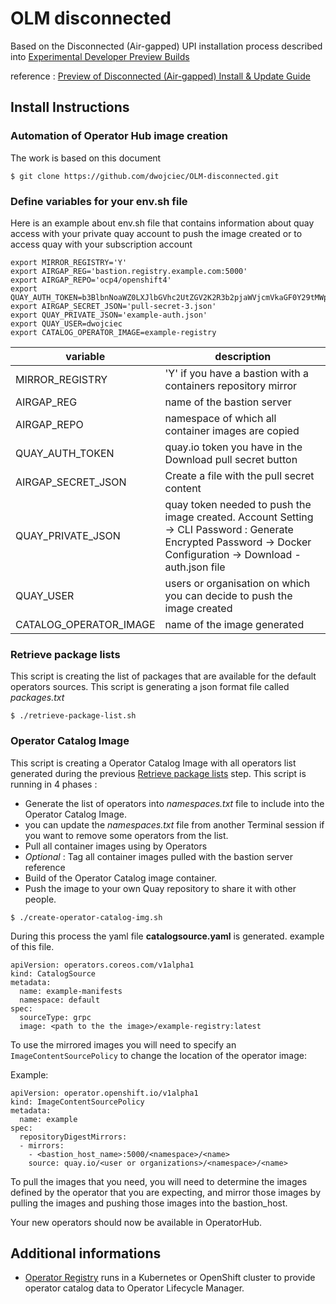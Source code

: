 # OLM disconnected

Based on the Disconnected (Air-gapped) UPI installation process described into [Experimental Developer Preview Builds](https://cloud.redhat.com/openshift/install/pre-release)

reference : [Preview of Disconnected (Air-gapped) Install & Update Guide](https://docs.google.com/document/d/1cCnER-IMDCfinO7DiSvATt8WE4-YBngKrSb2aeBToZA/edit)

## Install Instructions

### Automation of Operator Hub image creation

The work is based on this document 

```
$ git clone https://github.com/dwojciec/OLM-disconnected.git
```

### Define variables for your env.sh file 

Here is an example about env.sh file that contains information about quay access with your private quay account to push the image created or to access quay with your subscription account  

```
export MIRROR_REGISTRY='Y'
export AIRGAP_REG='bastion.registry.example.com:5000'
export AIRGAP_REPO='ocp4/openshift4'
export QUAY_AUTH_TOKEN=b3BlbnNoaWZ0LXJlbGVhc2UtZGV2K2R3b2pjaWVjcmVkaGF0Y29tMWpjd2VyeGFnc29pbzZuanhid3ZkYXFxbGlqOllGQzNIQ1g4SjlJNlZXUklMVlNCT1U1RjRVVkFGVkM4MTYxMEZCMU5VSlBLVUlCxsxsx
export AIRGAP_SECRET_JSON='pull-secret-3.json'
export QUAY_PRIVATE_JSON='example-auth.json'
export QUAY_USER=dwojciec
export CATALOG_OPERATOR_IMAGE=example-registry
```

| variable | description  |
|---|---|
| MIRROR_REGISTRY  | 'Y' if you have a bastion with a containers repository mirror   |
| AIRGAP_REG  |  name of the bastion server  |
| AIRGAP_REPO  | namespace of which all container images are copied   |
| QUAY_AUTH_TOKEN  | quay.io token you have in the Download pull secret button   |
| AIRGAP_SECRET_JSON  | Create a file with the pull secret content  |
| QUAY_PRIVATE_JSON  | quay token needed to push the image created. Account Setting -> CLI Password : Generate Encrypted Password -> Docker Configuration -> Download <user or Organisation> - auth.json file|
| QUAY_USER  | users or organisation on which you can decide to push the image created|
| CATALOG_OPERATOR_IMAGE | name of the image generated |



### Retrieve package lists
This script is creating the list of packages that are available for the default operators sources. This script is generating a json format file called *packages.txt*

```
$ ./retrieve-package-list.sh
```


### Operator Catalog Image
This script is creating a Operator Catalog Image with all operators list generated during the previous [Retrieve package lists](https://github.com/dwojciec/OLM-disconnected/blob/master/README.md#retrieve-package-lists) step. This script is running in 4 phases :

* Generate the list of operators into *namespaces.txt* file to include into the Operator Catalog Image.
* you can update the *namespaces.txt* file from another Terminal session if you want to remove some operators from the list.
* Pull all container images using by Operators
* *Optional* : Tag all container images pulled with the bastion server reference 
* Build of the Operator Catalog image container.
* Push the image to your own Quay repository to share it with other people.

```
$ ./create-operator-catalog-img.sh 
```

During this process the yaml file **catalogsource.yaml** is generated.
example of this file. 

```
apiVersion: operators.coreos.com/v1alpha1
kind: CatalogSource
metadata:
  name: example-manifests
  namespace: default
spec:
  sourceType: grpc
  image: <path to the the image>/example-registry:latest
```

To use the mirrored images you will need to specify an `ImageContentSourcePolicy` to change the location of the operator image:

Example:
```
apiVersion: operator.openshift.io/v1alpha1
kind: ImageContentSourcePolicy
metadata:
  name: example
spec:
  repositoryDigestMirrors:
  - mirrors:
    - <bastion_host_name>:5000/<namespace>/<name>
    source: quay.io/<user or organizations>/<namespace>/<name>
```

To pull the images that you need, you will need to determine the images defined by the operator that you are expecting, and mirror those images by pulling the images and pushing those images into the bastion_host.

Your new operators should now be available in OperatorHub.

## Additional informations
* [Operator Registry](https://github.com/operator-framework/operator-registry) runs in a Kubernetes or OpenShift cluster to provide operator catalog data to Operator Lifecycle Manager.
